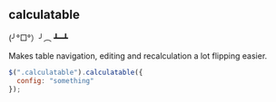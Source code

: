 calculatable
------------

(╯°□°）╯︵ ┻━┻

Makes table navigation, editing and recalculation a lot flipping easier.

```javascript
$(".calculatable").calculatable({
  config: "something"
});
```
